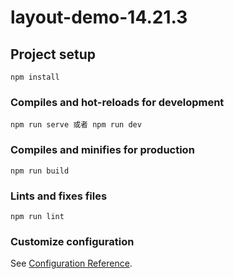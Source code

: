 # layout-demo-14.21.3

## Project setup
```
npm install
```

### Compiles and hot-reloads for development
```
npm run serve 或者 npm run dev
```

### Compiles and minifies for production
```
npm run build
```

### Lints and fixes files
```
npm run lint
```

### Customize configuration
See [Configuration Reference](https://cli.vuejs.org/config/).
